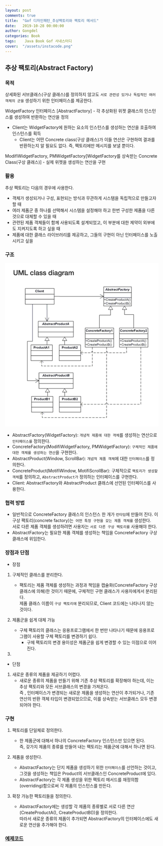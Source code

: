 ```yaml
---
layout: post
comments: true
title:  "Gof 디자인패턴_추상팩토리와 팩토리 메서드"
date:   2019-10-28 00:00:00
author: Gongdel
categories: Book
tags:	 Java Book Gof 사내스터디
cover:  "/assets/instacode.png"
---
```

## 추상 팩토리(Abstract Factory)
### 목적
상세화된 서브클래스(구상 클래스)를 정의하지 않고도 `서로 관련성 있거나 독립적인 여러 객체의 군을` 생성하기 위한 인터페이스를 제공한다.

WidgetFactory 인터페이스 [AbstractFactory] - 각 추상화된 위젯 클래스의 인스턴스를 생성하여 반환하는 연산을 정의
+ Client는 WidgetFactory에 원하는 요소의 인스턴스를 생성하는 연산을 호출하여 인스턴스를 획득
	+ Client는 어떤 Concrete class(구상 클래스)가 이들 연산은 구현하여 결과를 반환하는지 알 필요도 없다. 즉, 팩토리에만 메시지를 보낼 뿐이다.

ModifiWidgetFactory, PMWidgetFactory[WidgetFactory를 상속받는 Concrete Class(구상 클래스)] - 실제 위젯을 생성하는 연산을 구현

### 활용
추상 팩토리는 다음의 경우에 사용한다.
+ 객체가 생성되거나 구성, 표현되는 방식과 무관하게 시스템을 독립적으로 만들고자 할 때
+ 여러 제품군 중 하나를 선택해서 시스템을 설정해야 하고 한번 구성한 제품을 다른 것으로 대체할 수 있을 때 
+ 관련된 제품 객체들이 함께 사용되도록 설계되었고, 이 부분에 대한 제약이 외부에도 지켜지도록 하고 싶을 때
+ 제품에 대한 클래스 라이브러리를 제공하고, 그들의 구현이 아닌 인터페이스를 노출시키고 싶을 

### 구조
![Image Alt 텍스트](/assets/gof/images/abstractFactory.png)

+ AbstractFactory(WidgetFactory): `개념적 제품에 대한 객체`를 생성하는 연산으로 `인터페이스를` 정의한다.
+ ConcreteFactory(ModifiWidgetFactory, PMWidgetFactory): `구체적인 제품에 대한 객체를 생성하는 연산`을 구현한다.
+ AbstractProduct(Window, ScrollBar): `개념적 제품 객체`에 대한 `인터페이스`를 정의한다.
+ ConcreteProduct(MotifiWindow, MotifiScrollBar): 구체적으로 `팩토리가 생성할 객체`를 정의하고, `AbstractProduct가` 정의하는 인터페이스를 구현한다.
+ Client: AbstractFactory와 AbstractProduct 클래스에 선언된 인터페이스를 사용한다.

### 협력 방법
+ 일반적으로 ConcreteFactory 클래스의 인스턴스 한 개가 `런타임`에 만들어 진다. 이 구상 팩토리(concrete factory)는` 어떤 특정 구현을 갖는 제품 객체를` 생성한다.  
서로 다른 제품 객체를 생성하려면 사용자는 `서로 다른 구상 팩토리를` 사용해야 한다.
+ AbstractFactory는 필요한 제품 객체를 생성하는 책임을 ConcreteFactory 구상 클래스에 위임한다.

### 장점과 단점
- 장점
1. 구체적인 클래스를 분리한다.  
	- 팩토리는 제품 객체를 생성하는 과정과 책임을 캡슐화(ConcreteFactory 구상 클래스에 의해)한 것이기 때문에, 구체적인 구현 클래스가 사용자에게서 분리된다.  
	제품 클래스 이름이 `구상 팩토리에` 분리되므로, Client 코드에는 나타나지 않는 것이다.

2. 제품군을 쉽게 대체 가능
	- 구체 팩토리의 클래스는 응용프로그램에서 한 번만 나타나기 때문에 응용프로그램이 사용할 구체 팩토리를 변경하기 쉽다.
		- 구체 팩토리의 변경 용이성은 제품군을 쉽게 변경할 수 있는 이점으로 이어진다.

3. 

- 단점
1. 새로운 종류의 제품을 제공하기 어렵다.
	- 새로운 종류의 제품을 만들기 위해 기존 추상 팩토리를 확장해야 하는데, 이는 추상 팩토리와 모든 서브클래스의 변경을 가져온다.  
	즉 , 인터페이스가 변경되는 새로운 제품을 생성하는 연산이 추가되거나, 기존 연산의 반환 객체 타입이 변경되었으므로, 이를 상속받는 서브클래스 모두 변경되어야 한다.

### 구현
1. 팩토리를 단일체로 정의한다.
	- 한 제품군에 대해서 하나의 ConcreteFactory 인스턴스만 있으면 된다.  
	즉, 갖가지 제품의 종류를 만들어 내는 팩토리는 제품군에 대해서 하나면 된다.

2. 제품을 생성한다.
	- AbstractFactory는 단지 제품을 생성하기 위한 `인터페이스`를 선언하는 것이고, 그것을 생성하는 책임은 Product의 서브클래스인 ConcreteProduct에 있다.  
	- AbstractFactory는 각 제품 생성을 위한 팩토리 메서드를 재정의함(overriding)함으로써 각 제품의 인스턴스를 만든다.

3. 확장 가능한 팩토리들을 정의한다.
	- AbstractFactory에는 생성할 각 제품의 종류별로 서로 다른 연산(CreateProductA(), CreateProductB())을 정의한다.  
	따라서 새로운 종류의 제품이 추가되면 AbstractFactory의 인터페이스에도 새로운 연산을 추가해야 한다.
		

### [예제코드](https://github.com/gonghojin/educations/tree/master/java_designpattern/src/creation/factory/abstractf)
